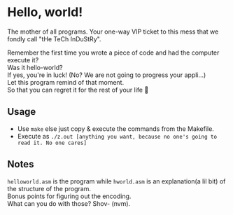 # Hello, world!
The mother of all programs. Your one-way VIP ticket to this mess that we fondly call "tHe TeCh InDuStRy".  

Remember the first time you wrote a piece of code and had the computer execute it?  
Was it hello-world?  
If yes, you're in luck! (No? We are not going to progress your appli...)  
Let this program remind of that moment.  
So that you can regret it for the rest of your life 🙂

## Usage
* Use `make` else just copy & execute the commands from the Makefile.
* Execute as `./z.out [anything you want, because no one's going to read it. No one cares]`

## Notes
`helloworld.asm` is the program while `hworld.asm` is an explanation(a lil bit) of the structure of the program.  
Bonus points for figuring out the encoding.  
What can you do with those? Shov- (nvm).
